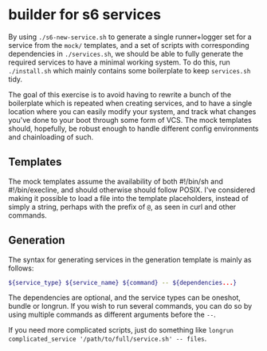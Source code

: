# builder for s6 services

By using `./s6-new-service.sh` to generate a single runner+logger set for a service from the `mock/` templates, and a set of scripts with corresponding dependencies in `./services.sh`, we should be able to fully generate the required services to have a minimal working system. To do this, run `./install.sh` which mainly contains some boilerplate to keep `services.sh` tidy.

The goal of this exercise is to avoid having to rewrite a bunch of the boilerplate which is repeated when creating services, and to have a single location where you can easily modify your system, and track what changes you've done to your boot through some form of VCS. The mock templates should, hopefully, be robust enough to handle different config environments and chainloading of such.

## Templates
The mock templates assume the availability of both #!/bin/sh and #!/bin/execline, and should otherwise should follow POSIX. I've considered making it possible to load a file into the template placeholders, instead of simply a string, perhaps with the prefix of `@`, as seen in curl and other commands. 

## Generation
The syntax for generating services in the generation template is mainly as follows:
```sh
${service_type} ${service_name} ${command} -- ${dependencies...}
```

The dependencies are optional, and the service types can be oneshot, bundle or longrun. If you wish to run several commands, you can do so by using multiple commands as different arguments before the `--`.

If you need more complicated scripts, just do something like `longrun complicated_service '/path/to/full/service.sh' -- files`.

